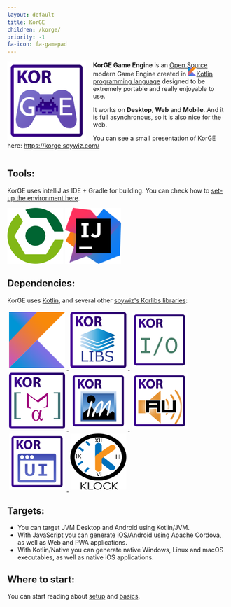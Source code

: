 ```yaml
---
layout: default
title: KorGE
children: /korge/
priority: -1
fa-icon: fa-gamepad
---
```


<img src="/i/logos/korge.svg" width="180" height="180" style="float:left;margin-right:16px;"/>

**KorGE Game Engine** is an [Open Source](https://github.com/soywiz/korge) modern Game Engine created in [<img src="/i/logos/kotlin.svg" style="width:1.4em;height:1.4em;margin-top:-0.2em;" />Kotlin programming language](https://kotlinlang.org/) designed to be extremely portable and really enjoyable to use.

It works on **Desktop**, **Web** and **Mobile**. And it is full asynchronous, so it is also nice for the web.

You can see a small presentation of KorGE here: <https://korge.soywiz.com/>

<div style="clear:both;"></div>

## Tools:

KorGE uses intelliJ as IDE + Gradle for building. You can check how to [set-up the environment here](/korge/setup).

<img src="/i/logos/gradle.svg" style="width:128px;height:128px;" />
<img src="/i/logos/intellij.svg" style="width:128px;height:128px;" />

## Dependencies:

KorGE uses [Kotlin](https://kotlinlang.org/), and several other [soywiz's Korlibs libraries](https://github.com/korlibs/korlibs):

<a href="https://kotlinlang.org/">
  <img src="/i/logos/kotlin.svg" width="128" height="128" style="padding:4px;" />
</a>
<a href="https://github.com/korlibs/korlibs">
  <img src="/i/logos/korlibs.svg" width="128" height="128" style="padding:4px;" />
</a>
<a href="https://github.com/korlibs/korio">
  <img src="/i/logos/korio.svg" width="128" height="128" style="padding:4px;" />
</a>
<a href="https://github.com/korlibs/korma">
  <img src="/i/logos/korma.svg" width="128" height="128" style="padding:4px;" />
</a>
<a href="https://github.com/korlibs/korim">
  <img src="/i/logos/korim.svg" width="128" height="128" style="padding:4px;" />
</a>
<a href="https://github.com/korlibs/korau">
  <img src="/i/logos/korau.svg" width="128" height="128" style="padding:4px;" />
</a>
<a href="https://github.com/korlibs/korgw">
  <img src="/i/logos/korui.svg" width="128" height="128" style="padding:4px;" />
</a>
<a href="https://github.com/korlibs/klock">
  <img src="/i/logos/klock.svg" width="128" height="128" style="padding:4px;" />
</a>

## Targets:

* You can target JVM Desktop and Android using Kotlin/JVM.
* With JavaScript you can generate iOS/Android using Apache Cordova, as well as Web and PWA applications.
* With Kotlin/Native you can generate native Windows, Linux and macOS executables, as well as native iOS applications.

## Where to start:

You can start reading about [setup](/korge/setup) and [basics](/korge/basics).

<!--
You can start reading about [setup](/korge/setup), [basics](/korge/basics), [reading tutorials](/korge/tutorials) or [watching video tutorials](/korge/tutorials).
-->
